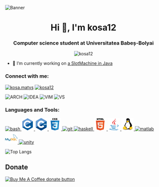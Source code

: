 ![Banner](https://res.cloudinary.com/superfolio/image/upload/v1620689979/68747470733a2f2f692e70696e696d672e636f6d2f6f726967696e616c732f63362f33332f63322f63363333633230656465383266306530636564376435373064626533613166332e676966_yjuh2s.gif)


<h1 align="center">Hi 👋, I'm kosa12</h1>
<h3 align="center">Computer science student at Universitatea Babeș-Bolyai</h3>

<p align="center"> <img src="https://komarev.com/ghpvc/?username=kosa12&label=Profile%20views&color=0e75b6&style=flat" alt="kosa12" /> </p>

- 🔭 I’m currently working on [a SlotMachine in Java](https://github.com/kosa12/SlotMachine.git)

<h3 align="left">Connect with me:</h3>
<p align="left">
<a href="https://instagram.com/kosa.matys" target="blank"><img align="center" src="https://raw.githubusercontent.com/rahuldkjain/github-profile-readme-generator/master/src/images/icons/Social/instagram.svg" alt="kosa.matys" height="30" width="40" /></a>
<a href="https://dev.to/kosa12" target="blank"><img align="center" src="https://raw.githubusercontent.com/rahuldkjain/github-profile-readme-generator/master/src/images/icons/Social/devto.svg" alt="kosa12" height="30" width="40" /></a>
</p>

![ARCH](https://img.shields.io/badge/Arch_Linux-1793D1?style=for-the-badge&logo=arch-linux&logoColor=white)
![IDEA](https://img.shields.io/badge/IntelliJ_IDEA-000000.svg?style=for-the-badge&logo=intellij-idea&logoColor=white)
![VIM](https://img.shields.io/badge/NeoVim-%2357A143.svg?&style=for-the-badge&logo=neovim&logoColor=white)
![VS](https://img.shields.io/badge/Visual_Studio_Code-0078D4?style=for-the-badge&logo=visual%20studio%20code&logoColor=white)


<h3 align="left">Languages and Tools:</h3>
<p align="left"> <a href="https://www.gnu.org/software/bash/" target="_blank" rel="noreferrer"> <img src="https://www.vectorlogo.zone/logos/gnu_bash/gnu_bash-icon.svg" alt="bash" width="40" height="40"/> </a> <a href="https://www.cprogramming.com/" target="_blank" rel="noreferrer"> <img src="https://raw.githubusercontent.com/devicons/devicon/master/icons/c/c-original.svg" alt="c" width="40" height="40"/> </a> <a href="https://www.w3schools.com/cpp/" target="_blank" rel="noreferrer"> <img src="https://raw.githubusercontent.com/devicons/devicon/master/icons/cplusplus/cplusplus-original.svg" alt="cplusplus" width="40" height="40"/> </a> <a href="https://www.w3schools.com/css/" target="_blank" rel="noreferrer"> <img src="https://raw.githubusercontent.com/devicons/devicon/master/icons/css3/css3-original-wordmark.svg" alt="css3" width="40" height="40"/> </a> <a href="https://git-scm.com/" target="_blank" rel="noreferrer"> <img src="https://www.vectorlogo.zone/logos/git-scm/git-scm-icon.svg" alt="git" width="40" height="40"/> </a> <a href="https://www.haskell.org/" target="_blank" rel="noreferrer"> <img src="https://upload.wikimedia.org/wikipedia/commons/1/1c/Haskell-Logo.svg" alt="haskell" width="40" height="40"/> </a> <a href="https://www.w3.org/html/" target="_blank" rel="noreferrer"> <img src="https://raw.githubusercontent.com/devicons/devicon/master/icons/html5/html5-original-wordmark.svg" alt="html5" width="40" height="40"/> </a> <a href="https://www.java.com" target="_blank" rel="noreferrer"> <img src="https://raw.githubusercontent.com/devicons/devicon/master/icons/java/java-original.svg" alt="java" width="40" height="40"/> </a> <a href="https://www.linux.org/" target="_blank" rel="noreferrer"> <img src="https://raw.githubusercontent.com/devicons/devicon/master/icons/linux/linux-original.svg" alt="linux" width="40" height="40"/> </a> <a href="https://www.mathworks.com/" target="_blank" rel="noreferrer"> <img src="https://upload.wikimedia.org/wikipedia/commons/2/21/Matlab_Logo.png" alt="matlab" width="40" height="40"/> </a> <a href="https://www.mysql.com/" target="_blank" rel="noreferrer"> <img src="https://raw.githubusercontent.com/devicons/devicon/master/icons/mysql/mysql-original-wordmark.svg" alt="mysql" width="40" height="40"/> </a> <a href="https://unity.com/" target="_blank" rel="noreferrer"> <img src="https://www.vectorlogo.zone/logos/unity3d/unity3d-icon.svg" alt="unity" width="40" height="40"/> </a> </p>

 ![Top Langs](https://github-readme-stats.vercel.app/api/top-langs/?username=kosa12&theme=tokyonight)


## Donate
<span class="badge-buymeacoffee">
<a href="https://ko-fi.com/kosamatyas" title="Donate to this project using Buy Me A Coffee"><img src="https://img.shields.io/badge/buy%20me%20a%20coffee-donate-yellow.svg" alt="Buy Me A Coffee donate button" /></a>
</span>
